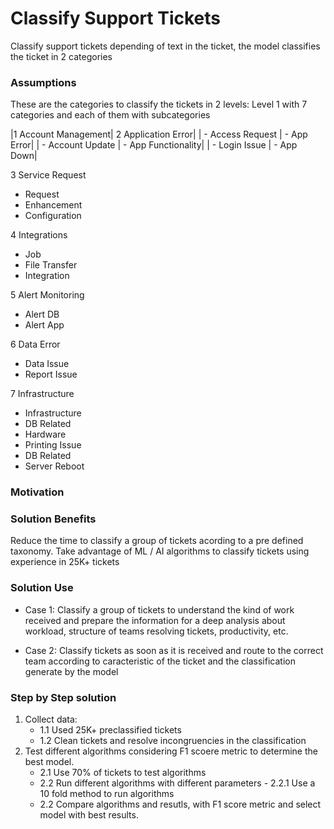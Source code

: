 # Classify Support Tickets 
Classify support tickets depending of text in the ticket, the model classifies the ticket in 2 categories

### Assumptions
These are the categories to classify the tickets in 2 levels: Level 1 with 7 categories and each of them with subcategories

|1 Account Management| 2 Application Error|
|  - Access Request  |   - App Error|
|  - Account Update  |   - App Functionality|
|  - Login Issue     |   - App Down|
  

3 Service Request
  - Request
  - Enhancement
  - Configuration
  
4 Integrations
  - Job
  - File Transfer
  - Integration
  
5 Alert Monitoring
  - Alert DB
  - Alert App 
  
6 Data Error
  - Data Issue
  - Report Issue
  
7 Infrastructure
  - Infrastructure
  - DB Related
  - Hardware
  - Printing Issue
  - DB Related
  - Server Reboot

### Motivation
### Solution Benefits
Reduce the time to classify a group of tickets acording to a pre defined taxonomy.
Take advantage of ML / AI algorithms to classify tickets using experience in 25K+ tickets
### Solution Use
- Case 1:
  Classify a group of tickets to understand the kind of work received and prepare the information for a deep analysis about workload, structure of teams resolving tickets, productivity, etc.
  
- Case 2:
  Classify tickets as soon as it is received and route to the correct team according to caracteristic of the ticket and the classification generate by the model
### Step by Step solution
1) Collect data:
    - 1.1 Used 25K+ preclassified tickets
    - 1.2 Clean tickets and resolve incongruencies in the classification
2) Test different algorithms considering F1 scoere metric to determine the best model.
    - 2.1 Use 70% of tickets to test algorithms
    - 2.2 Run different algorithms with different parameters
          - 2.2.1 Use a 10 fold method to run algorithms
    - 2.2 Compare algorithms and resutls, with F1 score metric and select model with best results.
    
